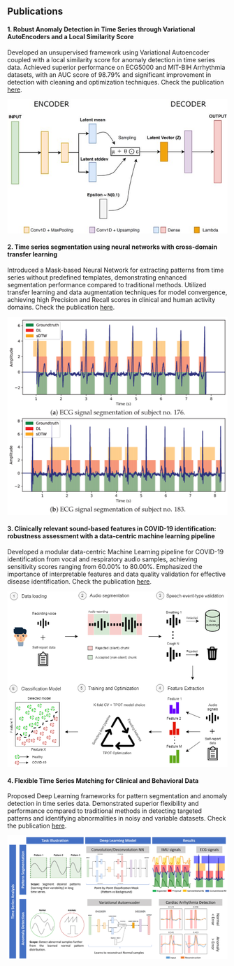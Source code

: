 ## Publications

#### 1. **Robust Anomaly Detection in Time Series through Variational AutoEncoders and a Local Similarity Score**
Developed an unsupervised framework using Variational Autoencoder coupled with a local similarity score for anomaly detection in time series data. Achieved superior performance on ECG5000 and MIT-BIH Arrhythmia datasets, with an AUC score of 98.79% and significant improvement in detection with cleaning and optimization techniques. Check the publication
[here](https://www.researchgate.net/publication/349383970_Robust_Anomaly_Detection_in_Time_Series_through_Variational_AutoEncoders_and_a_Local_Similarity_Score).

![Illustrative Image Placeholder](assets/img/vae_ad.jpg)

#### 2. **Time series segmentation using neural networks with cross-domain transfer learning**
Introduced a Mask-based Neural Network for extracting patterns from time series without predefined templates, demonstrating enhanced segmentation performance compared to traditional methods. Utilized transfer learning and data augmentation techniques for model convergence, achieving high Precision and Recall scores in clinical and human activity domains. Check the publication
[here](https://www.mdpi.com/2079-9292/10/15/1805).

![Illustrative Image Placeholder](assets/img/tl_dl.png)

#### 3. **Clinically relevant sound-based features in COVID-19 identification: robustness assessment with a data-centric machine learning pipeline**
Developed a modular data-centric Machine Learning pipeline for COVID-19 identification from vocal and respiratory audio samples, achieving sensitivity scores ranging from 60.00% to 80.00%. Emphasized the importance of interpretable features and data quality validation for effective disease identification. Check the publication 
[here](https://ieeexplore.ieee.org/document/9906975).

![Illustrative Image Placeholder](assets/img/covid_sp.png)

#### 4. **Flexible Time Series Matching for Clinical and Behavioral Data**
Proposed Deep Learning frameworks for pattern segmentation and anomaly detection in time series data. Demonstrated superior flexibility and performance compared to traditional methods in detecting targeted patterns and identifying abnormalities in noisy and variable datasets. Check the publication
[here](https://run.unl.pt/handle/10362/157934).

![Illustrative Image Placeholder](assets/img/ts_match.png)
